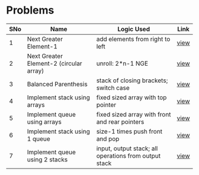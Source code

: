 # Problems

SNo | Name | Logic Used | Link |
----|------|------------|------|
1 | Next Greater Element-1 | add elements from right to left | [view](next_greater_element_1.cpp)
2 | Next Greater Element-2 (circular array) | unroll: 2*n-1 NGE| [view](next_greater_element_2.cpp)
3 | Balanced Parenthesis | stack of closing brackets; switch case | [view](balanced_parenthesis.cpp)
4 | Implement stack using arrays | fixed sized array with top pointer | [view](stack_array.cpp) 
5 | Implement queue using arrays | fixed sized array with front and rear pointers | [view](queue_array.cpp)
6 | Implement stack using 1 queue | size-1 times push front and pop | [view](stack_using_queue.cpp)
7 | Implement queue using 2 stacks | input, output stack; all operations from output stack | [view](queue_using_stack.cpp)